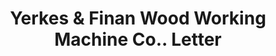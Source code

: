 ---
doi: 10.7916/D8ZG848T
date_other: '1892'
date_other_textual: '1892'
form: correspondence
genre:
- Letters (correspondence)
name:
- Yerkes & Finan Wood Working Machine Co.
object_in_context_url: https://biggert.cul.columbia.edu/items/view/ave_biggert_00735
subject_hierarchical_geographic:
- St. Louis, Missouri, United States
subject_name:
- Yerkes & Finan Wood Working Machine Co.
title: Yerkes & Finan Wood Working Machine Co.. Letter
sort_title: Yerkes & Finan Wood Working Machine Co.. Letter
call_number: ave_biggert_00735
coordinates:
- 38.62722222222222,-90.19777777777779
pid: ave_biggert_00735
identifiers: ave_biggert_00735
permalink: /biggert/ave_biggert_00735/
layout: iiif-image-page
---